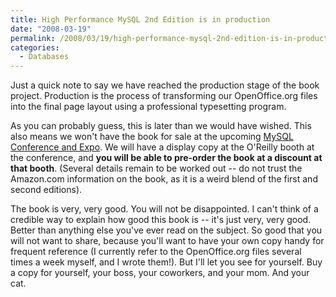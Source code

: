```yaml
---
title: High Performance MySQL 2nd Edition is in production
date: "2008-03-19"
permalink: /2008/03/19/high-performance-mysql-2nd-edition-is-in-production/
categories:
  - Databases
---
```

Just a quick note to say we have reached the production stage of the book project. Production is the process of transforming our OpenOffice.org files into the final page layout using a professional typesetting program.

As you can probably guess, this is later than we would have wished. This also means we won't have the book for sale at the upcoming [MySQL Conference and Expo][1]. We will have a display copy at the O'Reilly booth at the conference, and **you will be able to pre-order the book at a discount at that booth**. (Several details remain to be worked out -- do not trust the Amazon.com information on the book, as it is a weird blend of the first and second editions).

The book is very, very good. You will not be disappointed. I can't think of a credible way to explain how good this book is -- it's just very, very good. Better than anything else you've ever read on the subject. So good that you will not want to share, because you'll want to have your own copy handy for frequent reference (I currently refer to the OpenOffice.org files several times a week myself, and I wrote them!). But I'll let you see for yourself. Buy a copy for yourself, your boss, your coworkers, and your mom. And your cat.

 [1]: http://www.mysqlconf.com/
